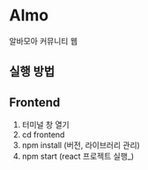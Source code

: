 # Almo
알바모아 커뮤니티 웹

## 실행 방법
 ## Frontend
 1. 터미널 창 열기
 2. cd frontend
 3. npm install (버전, 라이브러리 관리)
 4. npm start (react 프로젝트 실행_)
